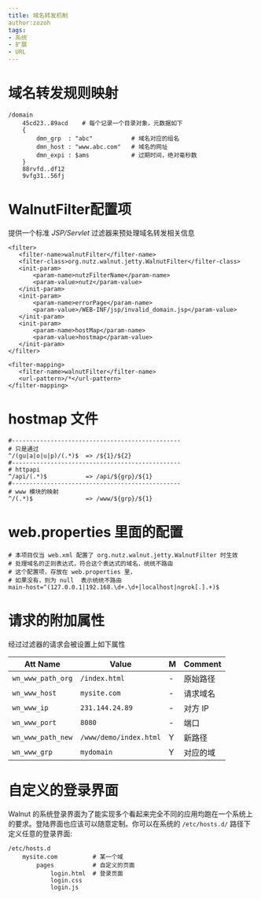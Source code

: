 ```yaml
---
title: 域名转发机制
author:zozoh
tags:
- 系统
- 扩展
- URL
---
```


# 域名转发规则映射

```
/domain
    45cd23..89acd    # 每个记录一个目录对象，元数据如下
    {
        dmn_grp  : "abc"           # 域名对应的组名
        dmn_host : "www.abc.com"   # 域名的网址
        dmn_expi : $ams            # 过期时间，绝对毫秒数
    }
    88rvfd..df12
    9vfg31..56fj

```

# WalnutFilter配置项

提供一个标准 *JSP/Servlet* 过滤器来预处理域名转发相关信息

```
<filter>
   <filter-name>walnutFilter</filter-name>
   <filter-class>org.nutz.walnut.jetty.WalnutFilter</filter-class>
   <init-param>
       <param-name>nutzFilterName</param-name>
       <param-value>nutz</param-value>
   </init-param>
   <init-param>
       <param-name>errorPage</param-name>
       <param-value>/WEB-INF/jsp/invalid_domain.jsp</param-value>
   </init-param>
   <init-param>
       <param-name>hostMap</param-name>
       <param-value>hostmap</param-value>
   </init-param>
</filter>

<filter-mapping>
   <filter-name>walnutFilter</filter-name>
   <url-pattern>/*</url-pattern>
</filter-mapping>	
```

# hostmap 文件

```
#------------------------------------------------
# 只是通过
^/(gu|a|o|u|p)/(.*)$  => /${1}/${2}
#------------------------------------------------
# httpapi
^/api/(.*)$           => /api/${grp}/${1}
#------------------------------------------------
# www 模块的映射  
^/(.*)$               => /www/${grp}/${1}  
```
# web.properties 里面的配置

```
# 本项目仅当 web.xml 配置了 org.nutz.walnut.jetty.WalnutFilter 时生效
# 处理域名的正则表达式，符合这个表达式的域名，统统不路由
# 这个配置项，存放在 web.properties 里，
# 如果没有，则为 null  表示统统不路由
main-host=^(127.0.0.1|192.168.\d+.\d+|localhost|ngrok[.].+)$
```

# 请求的附加属性

经过过滤器的请求会被设置上如下属性

 Att Name         | Value                  | M | Comment
------------------|------------------------|---|----------
`wn_www_path_org` | `/index.html`          | - | 原始路径
`wn_www_host`     | `mysite.com`           | - | 请求域名
`wn_www_ip`       | `231.144.24.89`        | - | 对方 IP
`wn_www_port`     | `8080`                 | - | 端口
`wn_www_path_new` | `/www/demo/index.html` | Y | 新路径
`wn_www_grp`      | `mydomain`             | Y | 对应的域

# 自定义的登录界面

Walnut 的系统登录界面为了能实现多个看起来完全不同的应用均跑在一个系统上的要求。登陆界面也应该可以随意定制。你可以在系统的 `/etc/hosts.d/` 路径下定义任意的登录界面:

```
/etc/hosts.d
    mysite.com          # 某一个域
        pages           # 自定义的页面
            login.html  # 登录页面
            login.css
            login.js
```




